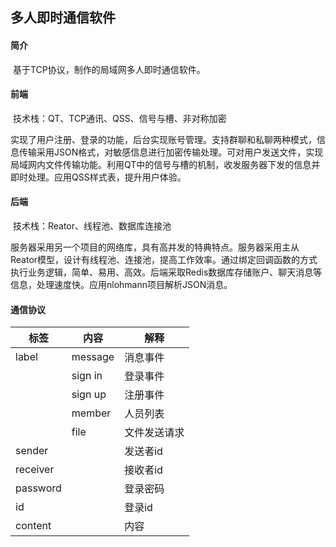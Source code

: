 ## 多人即时通信软件

#### 简介

​	基于TCP协议，制作的局域网多人即时通信软件。

#### 前端

​	技术栈：QT、TCP通讯、QSS、信号与槽、非对称加密

​	实现了用户注册、登录的功能，后台实现账号管理。支持群聊和私聊两种模式，信息传输采用JSON格式，对敏感信息进行加密传输处理。可对用户发送文件，实现局域网内文件传输功能。利用QT中的信号与槽的机制，收发服务器下发的信息并即时处理。应用QSS样式表，提升用户体验。

#### 后端

​	技术栈：Reator、线程池、数据库连接池

​	服务器采用另一个项目的网络库，具有高并发的特典特点。服务器采用主从Reator模型，设计有线程池、连接池，提高工作效率。通过绑定回调函数的方式执行业务逻辑，简单、易用、高效。后端采取Redis数据库存储账户、聊天消息等信息，处理速度快。应用nlohmann项目解析JSON消息。



#### 通信协议

| 标签     | 内容    | 解释         |
| -------- | ------- | ------------ |
| label    | message | 消息事件     |
|          | sign in | 登录事件     |
|          | sign up | 注册事件     |
|          | member  | 人员列表     |
|          | file    | 文件发送请求 |
| sender   |         | 发送者id     |
| receiver |         | 接收者id     |
| password |         | 登录密码     |
| id       |         | 登录id       |
| content  |         | 内容         |
